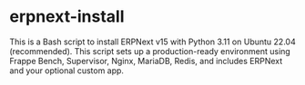 # erpnext-install
This is a Bash script to install ERPNext v15 with Python 3.11 on Ubuntu 22.04 (recommended). This script sets up a production-ready environment using Frappe Bench, Supervisor, Nginx, MariaDB, Redis, and includes ERPNext and your optional custom app.
